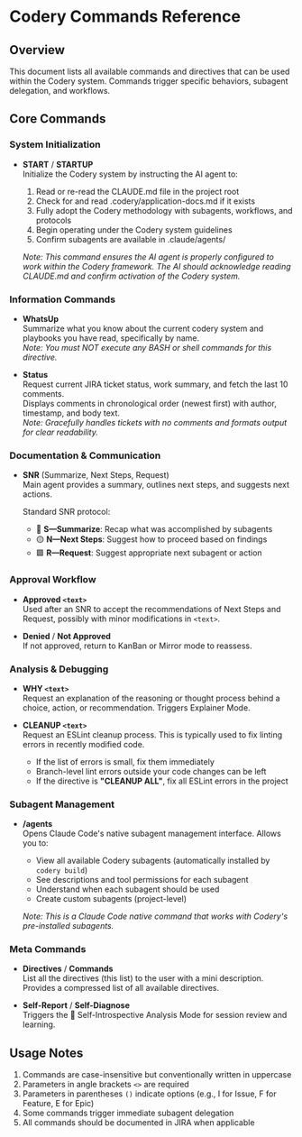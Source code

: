 # Codery Commands Reference

## Overview

This document lists all available commands and directives that can be used within the Codery system. Commands trigger specific behaviors, subagent delegation, and workflows.

## Core Commands

### System Initialization

- **START** / **STARTUP**  
  Initialize the Codery system by instructing the AI agent to:
  1. Read or re-read the CLAUDE.md file in the project root
  2. Check for and read .codery/application-docs.md if it exists
  3. Fully adopt the Codery methodology with subagents, workflows, and protocols
  4. Begin operating under the Codery system guidelines
  5. Confirm subagents are available in .claude/agents/
  
  _Note: This command ensures the AI agent is properly configured to work within the Codery framework. The AI should acknowledge reading CLAUDE.md and confirm activation of the Codery system._

### Information Commands

- **WhatsUp**  
  Summarize what you know about the current codery system and playbooks you have read, specifically by name.  
  _Note: You must NOT execute any BASH or shell commands for this directive._

- **Status**  
  Request current JIRA ticket status, work summary, and fetch the last 10 comments.  
  Displays comments in chronological order (newest first) with author, timestamp, and body text.  
  _Note: Gracefully handles tickets with no comments and formats output for clear readability._

### Documentation & Communication

- **SNR** (Summarize, Next Steps, Request)  
  Main agent provides a summary, outlines next steps, and suggests next actions.
  
  Standard SNR protocol:
  - 🔷 **S—Summarize**: Recap what was accomplished by subagents
  - 🟡 **N—Next Steps**: Suggest how to proceed based on findings  
  - 🟩 **R—Request**: Suggest appropriate next subagent or action

### Approval Workflow

- **Approved `<text>`**  
  Used after an SNR to accept the recommendations of Next Steps and Request, possibly with minor modifications in `<text>`.

- **Denied** / **Not Approved**  
  If not approved, return to KanBan or Mirror mode to reassess.

### Analysis & Debugging

- **WHY `<text>`**  
  Request an explanation of the reasoning or thought process behind a choice, action, or recommendation. Triggers Explainer Mode.

- **CLEANUP `<text>`**  
  Request an ESLint cleanup process. This is typically used to fix linting errors in recently modified code.
  - If the list of errors is small, fix them immediately
  - Branch-level lint errors outside your code changes can be left
  - If the directive is **"CLEANUP ALL"**, fix all ESLint errors in the project

### Subagent Management

- **/agents**  
  Opens Claude Code's native subagent management interface. Allows you to:
  - View all available Codery subagents (automatically installed by `codery build`)
  - See descriptions and tool permissions for each subagent
  - Understand when each subagent should be used
  - Create custom subagents (project-level)
  
  _Note: This is a Claude Code native command that works with Codery's pre-installed subagents._

### Meta Commands

- **Directives** / **Commands**  
  List all the directives (this list) to the user with a mini description. Provides a compressed list of all available directives.

- **Self-Report** / **Self-Diagnose**  
  Triggers the 🔬 Self-Introspective Analysis Mode for session review and learning.

## Usage Notes

1. Commands are case-insensitive but conventionally written in uppercase
2. Parameters in angle brackets `<>` are required
3. Parameters in parentheses `()` indicate options (e.g., I for Issue, F for Feature, E for Epic)
4. Some commands trigger immediate subagent delegation
5. All commands should be documented in JIRA when applicable